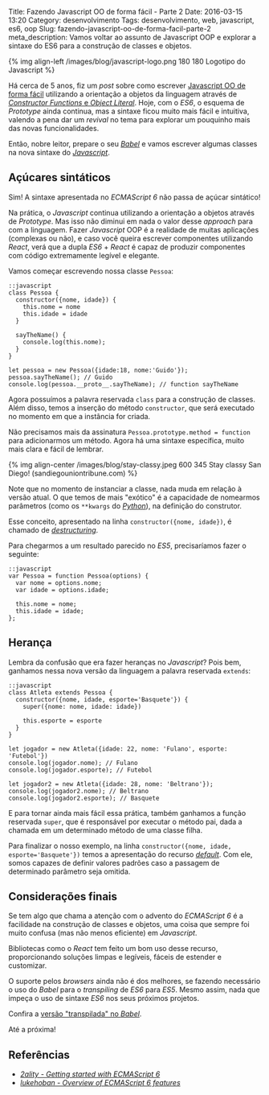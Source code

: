 Title: Fazendo Javascript OO de forma fácil - Parte 2
Date: 2016-03-15 13:20
Category: desenvolvimento
Tags: desenvolvimento, web, javascript, es6, oop
Slug: fazendo-javascript-oo-de-forma-facil-parte-2
meta_description: Vamos voltar ao assunto de Javascript OOP e explorar a sintaxe do ES6 para a construção de classes e objetos.


{% img align-left /images/blog/javascript-logo.png 180 180 Logotipo do Javascript %}

Há cerca de 5 anos, fiz um *post* sobre como escrever
[Javascript OO de forma fácil]({filename}fazendo-javascript-oo-de-forma-facil.md "Leia o artigo completo")
utilizando a orientação a objetos da linguagem através de
[*Constructor Functions* e *Object Literal*]({filename}javascript-a-diferenca-entre-constructor-function-e-object-literal.md "Diferença entre Constructor Function e Object Literal").
Hoje, com o *ES6*, o esquema de *Prototype* ainda continua,
mas a sintaxe ficou muito mais fácil e intuitiva, valendo a pena dar um *revival*
no tema para explorar um pouquinho mais das novas funcionalidades.

<!-- PELICAN_END_SUMMARY -->

Então, nobre leitor, prepare o seu [*Babel*](https://babeljs.io/ "Javascript compiler") e vamos escrever algumas classes
na nova sintaxe do [*Javascript*]({tag}javascript "Leia mais sobre Javascript").

## Açúcares sintáticos

Sim! A sintaxe apresentada no *ECMAScript 6* não passa de açúcar sintático!

Na prática, o *Javascript* continua utilizando a orientação a objetos através de
*Prototype*. Mas isso não diminui em nada o valor desse *approach* para com a
linguagem. Fazer *Javascript* OOP é a realidade de muitas aplicações
(complexas ou não), e caso você queira escrever componentes utilizando *React*,
verá que a dupla *ES6* + *React* é capaz de produzir componentes com código
extremamente legível e elegante.

Vamos começar escrevendo nossa classe `Pessoa`:

    ::javascript
    class Pessoa {
      constructor({nome, idade}) {
        this.nome = nome
        this.idade = idade
      }

      sayTheName() {
        console.log(this.nome);
      }
    }

    let pessoa = new Pessoa({idade:18, nome:'Guido'});
    pessoa.sayTheName(); // Guido
    console.log(pessoa.__proto__.sayTheName); // function sayTheName

Agora possuímos a palavra reservada `class` para a construção de classes. Além
disso, temos a inserção do método `constructor`, que será executado no momento em que
a instância for criada.

Não precisamos mais da assinatura `Pessoa.prototype.method = function`
para adicionarmos um método. Agora há uma sintaxe específica, muito mais clara
e fácil de lembrar.

{% img align-center /images/blog/stay-classy.jpeg 600 345 Stay classy San Diego! (sandiegouniontribune.com) %}

Note que no momento de instanciar a classe, nada muda em relação à versão atual.
O que temos de mais "exótico" é a capacidade de nomearmos parâmetros
(como os `**kwargs` do [*Python*]({tag}python "Leia mais sobre Python")),
na definição do construtor.

Esse conceito, apresentado na linha `constructor({nome, idade})`, é chamado de
[*destructuring*](https://github.com/lukehoban/es6features#destructuring).

Para chegarmos a um resultado parecido no *ES5*, precisaríamos fazer o seguinte:

    ::javascript
    var Pessoa = function Pessoa(options) {
      var nome = options.nome;
      var idade = options.idade;

      this.nome = nome;
      this.idade = idade;
    };

## Herança

Lembra da confusão que era fazer heranças no *Javascript*? Pois bem, ganhamos
nessa nova versão da linguagem a palavra reservada `extends`:

    ::javascript
    class Atleta extends Pessoa {
      constructor({nome, idade, esporte='Basquete'}) {
        super({nome: nome, idade: idade})

        this.esporte = esporte
      }
    }

    let jogador = new Atleta({idade: 22, nome: 'Fulano', esporte: 'Futebol'})
    console.log(jogador.nome); // Fulano
    console.log(jogador.esporte); // Futebol

    let jogador2 = new Atleta({idade: 28, nome: 'Beltrano'});
    console.log(jogador2.nome); // Beltrano
    console.log(jogador2.esporte); // Basquete

E para tornar ainda mais fácil essa prática, também ganhamos a função reservada
`super`, que é responsável por executar o método pai, dada a chamada em um
determinado método de uma classe filha.

Para finalizar o nosso exemplo, na linha `constructor({nome, idade, esporte='Basquete'})`
temos a apresentação do recurso [*default*](https://github.com/lukehoban/es6features#default--rest--spread "Leia mais sobre default, rest e spread").
Com ele, somos capazes de definir valores padrões caso a passagem de determinado
parâmetro seja omitida.

## Considerações finais

Se tem algo que chama a atenção com o advento do *ECMAScript 6* é a facilidade
na construção de classes e objetos, uma coisa que sempre foi muito confusa
(mas não menos eficiente) em *Javascript*.

Bibliotecas como o *React* tem feito um bom uso desse recurso, proporcionando
soluções limpas e legíveis, fáceis de estender e customizar.

O suporte pelos *browsers* ainda não é dos melhores, se fazendo necessário
o uso do *Babel* para o *transpiling* de *ES6* para *ES5*. Mesmo assim, nada
que impeça o uso de sintaxe *ES6* nos seus próximos projetos.

Confira a [versão "transpilada" no *Babel*](https://babeljs.io/repl/#?evaluate=true&presets=es2015%2Cstage-2&code=class%20Pessoa%20%7B%0A%20%20constructor(%7Bnome%2C%20idade%7D)%20%7B%0A%20%20%20%20this.nome%20%3D%20nome%0A%20%20%20%20this.idade%20%3D%20idade%0A%20%20%7D%0A%20%20%0A%20%20sayTheName()%20%7B%0A%20%20%20%20console.log(this.nome)%3B%0A%20%20%7D%0A%7D%0A%0Alet%20pessoa%20%3D%20new%20Pessoa(%7Bidade%3A18%2C%20nome%3A'Guido'%7D)%3B%0Apessoa.sayTheName()%3B%20%2F%2F%20Guido%0Aconsole.log(pessoa.__proto__.sayTheName)%3B%20%2F%2F%20function%20sayTheName%0A%0Aclass%20Atleta%20extends%20Pessoa%20%7B%0A%20%20constructor(%7Bnome%2C%20idade%2C%20esporte%3D%22Basquete%22%7D)%20%7B%0A%20%20%20%20super(%7Bnome%2C%20idade%7D)%0A%0A%20%20%20%20this.esporte%20%3D%20esporte%0A%20%20%7D%0A%7D%0A%0Alet%20jogador%20%3D%20new%20Atleta(%7Bidade%3A%2022%2C%20nome%3A'Fulano'%2C%20esporte%3A'Futebol'%7D)%0Aconsole.log(jogador.nome)%3B%20%2F%2F%20Fulano%0Aconsole.log(jogador.esporte)%3B%20%2F%2F%20Futebol%0A%0Alet%20jogador2%20%3D%20new%20Atleta(%7Bidade%3A%2028%2C%20nome%3A%20'Beltrano'%7D)%3B%0Aconsole.log(jogador2.nome)%3B%20%2F%2F%20Beltrano%0Aconsole.log(jogador2.esporte)%3B%20%2F%2F%20Basquete "Veja o código transpilado no Babel").

Até a próxima!

## Referências

* [*2ality - Getting started with ECMAScript 6*](http://www.2ality.com/2015/08/getting-started-es6.html)
* [*lukehoban - Overview of ECMAScript 6 features*](https://github.com/lukehoban/es6features)
